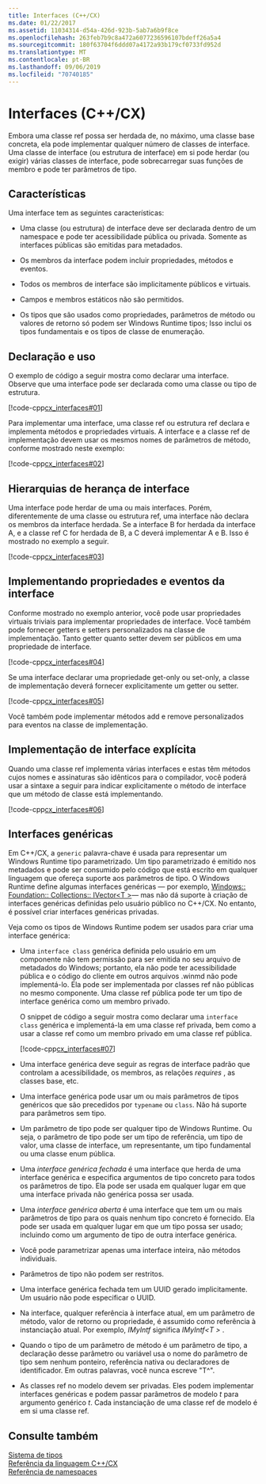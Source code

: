 ```yaml
---
title: Interfaces (C++/CX)
ms.date: 01/22/2017
ms.assetid: 11034314-d54a-426d-923b-5ab7a6b9f8ce
ms.openlocfilehash: 263feb7b9c8a472a6077236596107bdeff26a5a4
ms.sourcegitcommit: 180f63704f6ddd07a4172a93b179cf0733fd952d
ms.translationtype: MT
ms.contentlocale: pt-BR
ms.lasthandoff: 09/06/2019
ms.locfileid: "70740185"
---
```

# <a name="interfaces-ccx"></a>Interfaces (C++/CX)

Embora uma classe ref possa ser herdada de, no máximo, uma classe base concreta, ela pode implementar qualquer número de classes de interface. Uma classe de interface (ou estrutura de interface) em si pode herdar (ou exigir) várias classes de interface, pode sobrecarregar suas funções de membro e pode ter parâmetros de tipo.

## <a name="characteristics"></a>Características

Uma interface tem as seguintes características:

- Uma classe (ou estrutura) de interface deve ser declarada dentro de um namespace e pode ter acessibilidade pública ou privada. Somente as interfaces públicas são emitidas para metadados.

- Os membros da interface podem incluir propriedades, métodos e eventos.

- Todos os membros de interface são implicitamente públicos e virtuais.

- Campos e membros estáticos não são permitidos.

- Os tipos que são usados como propriedades, parâmetros de método ou valores de retorno só podem ser Windows Runtime tipos; Isso inclui os tipos fundamentais e os tipos de classe de enumeração.

## <a name="declaration-and-usage"></a>Declaração e uso

O exemplo de código a seguir mostra como declarar uma interface. Observe que uma interface pode ser declarada como uma classe ou tipo de estrutura.

[!code-cpp[cx_interfaces#01](../cppcx/codesnippet/CPP/interfacestest/class1.h#01)]

Para implementar uma interface, uma classe ref ou estrutura ref declara e implementa métodos e propriedades virtuais. A interface e a classe ref de implementação devem usar os mesmos nomes de parâmetros de método, conforme mostrado neste exemplo:

[!code-cpp[cx_interfaces#02](../cppcx/codesnippet/CPP/interfacestest/class1.h#02)]

## <a name="interface-inheritance-hierarchies"></a>Hierarquias de herança de interface

Uma interface pode herdar de uma ou mais interfaces. Porém, diferentemente de uma classe ou estrutura ref, uma interface não declara os membros da interface herdada. Se a interface B for herdada da interface A, e a classe ref C for herdada de B, a C deverá implementar A e B. Isso é mostrado no exemplo a seguir.

[!code-cpp[cx_interfaces#03](../cppcx/codesnippet/CPP/interfacestest/class1.h#03)]

## <a name="implementing-interface-properties-and-events"></a>Implementando propriedades e eventos da interface

Conforme mostrado no exemplo anterior, você pode usar propriedades virtuais triviais para implementar propriedades de interface. Você também pode fornecer getters e setters personalizados na classe de implementação.  Tanto getter quanto setter devem ser públicos em uma propriedade de interface.

[!code-cpp[cx_interfaces#04](../cppcx/codesnippet/CPP/interfacestest/class1.h#04)]

Se uma interface declarar uma propriedade get-only ou set-only, a classe de implementação deverá fornecer explicitamente um getter ou setter.

[!code-cpp[cx_interfaces#05](../cppcx/codesnippet/CPP/interfacestest/class1.h#05)]

Você também pode implementar métodos add e remove personalizados para eventos na classe de implementação.

## <a name="explicit-interface-implementation"></a>Implementação de interface explícita

Quando uma classe ref implementa várias interfaces e estas têm métodos cujos nomes e assinaturas são idênticos para o compilador, você poderá usar a sintaxe a seguir para indicar explicitamente o método de interface que um método de classe está implementando.

[!code-cpp[cx_interfaces#06](../cppcx/codesnippet/CPP/interfacestest/class1.h#06)]

## <a name="generic-interfaces"></a>Interfaces genéricas

Em C++/CX, a `generic` palavra-chave é usada para representar um Windows Runtime tipo parametrizado. Um tipo parametrizado é emitido nos metadados e pode ser consumido pelo código que está escrito em qualquer linguagem que ofereça suporte aos parâmetros de tipo. O Windows Runtime define algumas interfaces genéricas — por exemplo, [Windows:: Foundation:: Collections:: IVector\<T >](Windows::Foundation::Collections::IVector)— mas não dá suporte à criação de interfaces genéricas definidas pelo usuário público no C++/CX. No entanto, é possível criar interfaces genéricas privadas.

Veja como os tipos de Windows Runtime podem ser usados para criar uma interface genérica:

- Uma `interface class` genérica definida pelo usuário em um componente não tem permissão para ser emitida no seu arquivo de metadados do Windows; portanto, ela não pode ter acessibilidade pública e o código do cliente em outros arquivos .winmd não pode implementá-lo. Ela pode ser implementada por classes ref não públicas no mesmo componente. Uma classe ref pública pode ter um tipo de interface genérica como um membro privado.

   O snippet de código a seguir mostra como declarar uma `interface class` genérica e implementá-la em uma classe ref privada, bem como a usar a classe ref como um membro privado em uma classe ref pública.

   [!code-cpp[cx_interfaces#07](../cppcx/codesnippet/CPP/interfacestest/class1.h#07)]

- Uma interface genérica deve seguir as regras de interface padrão que controlam a acessibilidade, os membros, as relações *requires* , as classes base, etc.

- Uma interface genérica pode usar um ou mais parâmetros de tipos genéricos que são precedidos por `typename` ou `class`. Não há suporte para parâmetros sem tipo.

- Um parâmetro de tipo pode ser qualquer tipo de Windows Runtime. Ou seja, o parâmetro de tipo pode ser um tipo de referência, um tipo de valor, uma classe de interface, um representante, um tipo fundamental ou uma classe enum pública.

- Uma *interface genérica fechada* é uma interface que herda de uma interface genérica e especifica argumentos de tipo concreto para todos os parâmetros de tipo. Ela pode ser usada em qualquer lugar em que uma interface privada não genérica possa ser usada.

- Uma *interface genérica aberta* é uma interface que tem um ou mais parâmetros de tipo para os quais nenhum tipo concreto é fornecido. Ela pode ser usada em qualquer lugar em que um tipo possa ser usado; incluindo como um argumento de tipo de outra interface genérica.

- Você pode parametrizar apenas uma interface inteira, não métodos individuais.

- Parâmetros de tipo não podem ser restritos.

- Uma interface genérica fechada tem um UUID gerado implicitamente. Um usuário não pode especificar o UUID.

- Na interface, qualquer referência à interface atual, em um parâmetro de método, valor de retorno ou propriedade, é assumido como referência à instanciação atual. Por exemplo, *IMyIntf* significa *IMyIntf\<T >* .

- Quando o tipo de um parâmetro de método é um parâmetro de tipo, a declaração desse parâmetro ou variável usa o nome do parâmetro de tipo sem nenhum ponteiro, referência nativa ou declaradores de identificador. Em outras palavras, você nunca escreve "T^".

- As classes ref no modelo devem ser privadas. Eles podem implementar interfaces genéricas e podem passar parâmetros de modelo *t* para argumento genérico *t*. Cada instanciação de uma classe ref de modelo é em si uma classe ref.

## <a name="see-also"></a>Consulte também

[Sistema de tipos](../cppcx/type-system-c-cx.md)<br/>
[Referência da linguagem C++/CX](../cppcx/visual-c-language-reference-c-cx.md)<br/>
[Referência de namespaces](../cppcx/namespaces-reference-c-cx.md)
